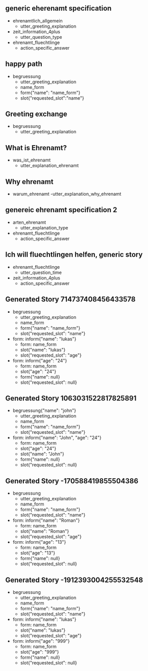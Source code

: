## generic eherenamt specification
* ehrenamtlich_allgemein
    - utter_greeting_explanation
* zeit_information_4plus
    - utter_question_type
* ehrenamt_fluechtlinge
    - action_specific_answer
    
## happy path
* begruessung
    - utter_greeting_explanation
    - name_form
    - form{"name": "name_form"}
    - slot{"requested_slot":"name"}

## Greeting exchange
* begruessung
    - utter_greeting_explanation

## What is Ehrenamt?
* was_ist_ehrenamt
    - utter_explanation_ehrenamt    

## Why ehrenamt
* warum_ehrenamt
    -utter_explanation_why_ehrenamt

## genereic ehrenamt specification 2
* arten_ehrenamt
    - utter_explanation_type
* ehrenamt_fluechtlinge
    - action_specific_answer
    
## Ich will fluechtlingen helfen, generic story
* ehrenamt_fluechtlinge
    - utter_question_time
* zeit_information_4plus
    - action_specific_answer
       

    
## Generated Story 714737408456433578
* begruessung
    - utter_greeting_explanation
    - name_form
    - form{"name": "name_form"}
    - slot{"requested_slot": "name"}
* form: inform{"name": "lukas"}
    - form: name_form
    - slot{"name": "lukas"}
    - slot{"requested_slot": "age"}
* form: inform{"age": "24"}
    - form: name_form
    - slot{"age": "24"}
    - form{"name": null}
    - slot{"requested_slot": null}

## Generated Story 1063031522817825891
* begruessung{"name": "john"}
    - utter_greeting_explanation
    - name_form
    - form{"name": "name_form"}
    - slot{"requested_slot": "name"}
* form: inform{"name": "John", "age": "24"}
    - form: name_form
    - slot{"age": "24"}
    - slot{"name": "John"}
    - form{"name": null}
    - slot{"requested_slot": null}

## Generated Story -170588419855504386
* begruessung
    - utter_greeting_explanation
    - name_form
    - form{"name": "name_form"}
    - slot{"requested_slot": "name"}
* form: inform{"name": "Roman"}
    - form: name_form
    - slot{"name": "Roman"}
    - slot{"requested_slot": "age"}
* form: inform{"age": "13"}
    - form: name_form
    - slot{"age": "13"}
    - form{"name": null}
    - slot{"requested_slot": null}

## Generated Story -1912393004255532548
* begruessung
    - utter_greeting_explanation
    - name_form
    - form{"name": "name_form"}
    - slot{"requested_slot": "name"}
* form: inform{"name": "lukas"}
    - form: name_form
    - slot{"name": "lukas"}
    - slot{"requested_slot": "age"}
* form: inform{"age": "999"}
    - form: name_form
    - slot{"age": "999"}
    - form{"name": null}
    - slot{"requested_slot": null}

